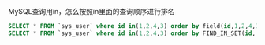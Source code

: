 MySQL查询用in，怎么按照in里面的查询顺序进行排名
```SQL
SELECT * FROM `sys_user` where id in(1,2,4,3) order by field(id,1,2,4,3);
SELECT * FROM `sys_user` where id in(1,2,4,3) order by FIND_IN_SET(id,'1,2,4,3');
```
